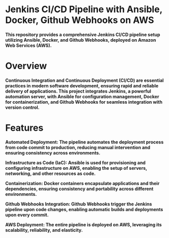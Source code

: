 <h1>Jenkins CI/CD Pipeline with Ansible, Docker, Github Webhooks on AWS</h1>

<h4>This repository provides a comprehensive Jenkins CI/CD pipeline setup utilizing Ansible, Docker, and Github Webhooks, deployed on Amazon Web Services (AWS).</h4>

<h1>Overview</h1>

<h4>Continuous Integration and Continuous Deployment (CI/CD) are essential practices in modern software development, ensuring rapid and reliable delivery of applications. This project integrates Jenkins, a powerful automation server, with Ansible for configuration management, Docker for containerization, and Github Webhooks for seamless integration with version control.</h4>

<h1>Features</h1>

<h4>Automated Deployment: The pipeline automates the deployment process from code commit to production, reducing manual intervention and ensuring consistency across environments.

Infrastructure as Code (IaC): Ansible is used for provisioning and configuring infrastructure on AWS, enabling the setup of servers, networking, and other resources as code.

Containerization: Docker containers encapsulate applications and their dependencies, ensuring consistency and portability across different environments.

Github Webhooks Integration: Github Webhooks trigger the Jenkins pipeline upon code changes, enabling automatic builds and deployments upon every commit.

AWS Deployment: The entire pipeline is deployed on AWS, leveraging its scalability, reliability, and elasticity.</h4>
